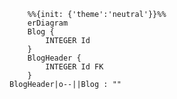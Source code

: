 <!--- SIREN_START -->
```mermaid
	%%{init: {'theme':'neutral'}}%%
	erDiagram
	Blog {
		INTEGER Id 
	}
	BlogHeader {
		INTEGER Id FK
	}
BlogHeader|o--||Blog : ""
```
<!--- SIREN_END -->
